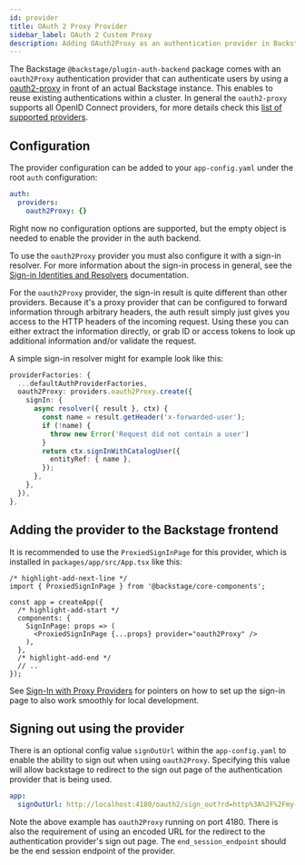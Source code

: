 ```yaml
---
id: provider
title: OAuth 2 Proxy Provider
sidebar_label: OAuth 2 Custom Proxy
description: Adding OAuth2Proxy as an authentication provider in Backstage
---
```


The Backstage `@backstage/plugin-auth-backend` package comes with an
`oauth2Proxy` authentication provider that can authenticate users by using a
[oauth2-proxy](https://github.com/oauth2-proxy/oauth2-proxy) in front of an
actual Backstage instance. This enables to reuse existing authentications within
a cluster. In general the `oauth2-proxy` supports all OpenID Connect providers,
for more details check this
[list of supported providers](https://oauth2-proxy.github.io/oauth2-proxy/docs/configuration/oauth_provider).

## Configuration

The provider configuration can be added to your `app-config.yaml` under the root
`auth` configuration:

```yaml title="app-config.yaml"
auth:
  providers:
    oauth2Proxy: {}
```

Right now no configuration options are supported, but the empty object is needed
to enable the provider in the auth backend.

To use the `oauth2Proxy` provider you must also configure it with a sign-in resolver.
For more information about the sign-in process in general, see the
[Sign-in Identities and Resolvers](../identity-resolver.md) documentation.

For the `oauth2Proxy` provider, the sign-in result is quite different than other providers.
Because it's a proxy provider that can be configured to forward information through
arbitrary headers, the auth result simply just gives you access to the HTTP headers
of the incoming request. Using these you can either extract the information directly,
or grab ID or access tokens to look up additional information and/or validate the request.

A simple sign-in resolver might for example look like this:

```ts
providerFactories: {
  ...defaultAuthProviderFactories,
  oauth2Proxy: providers.oauth2Proxy.create({
    signIn: {
      async resolver({ result }, ctx) {
        const name = result.getHeader('x-forwarded-user');
        if (!name) {
          throw new Error('Request did not contain a user')
        }
        return ctx.signInWithCatalogUser({
          entityRef: { name },
        });
      },
    },
  }),
},
```

## Adding the provider to the Backstage frontend

It is recommended to use the `ProxiedSignInPage` for this provider, which is
installed in `packages/app/src/App.tsx` like this:

```tsx title="packages/app/src/App.tsx"
/* highlight-add-next-line */
import { ProxiedSignInPage } from '@backstage/core-components';

const app = createApp({
  /* highlight-add-start */
  components: {
    SignInPage: props => (
      <ProxiedSignInPage {...props} provider="oauth2Proxy" />
    ),
  },
  /* highlight-add-end */
  // ..
});
```

See [Sign-In with Proxy Providers](../index.md#sign-in-with-proxy-providers) for pointers on how to set up the sign-in page to also work smoothly for local development.

## Signing out using the provider

There is an optional config value `signOutUrl` within the `app-config.yaml` to enable the ability to sign out when using `oauth2Proxy`. Specifying this value will allow backstage to redirect to the sign out page of the authentication provider that is being used.

```yaml title="app-config.yaml"
app:
  signOutUrl: http://localhost:4180/oauth2/sign_out?rd=http%3A%2F%2Fmy-provider.com%2Fend_session_endpoint
```

Note the above example has `oauth2Proxy` running on port 4180. There is also the requirement of using an encoded URL for the redirect to the authentication provider's sign out page. The `end_session_endpoint` should be the end session endpoint of the provider.
